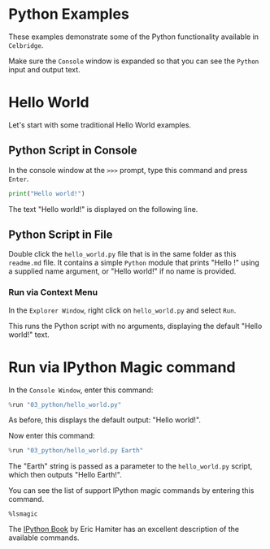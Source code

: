 # Python Examples

These examples demonstrate some of the Python functionality available in `Celbridge`.

Make sure the `Console` window is expanded so that you can see the `Python` input and output text.

# Hello World

Let's start with some traditional Hello World examples.

## Python Script in Console

In the console window at the `>>>` prompt, type this command and press `Enter`.

```python
print("Hello world!")
```

The text "Hello world!" is displayed on the following line.

## Python Script in File

Double click the `hello_world.py` file that is in the same folder as this `readme.md` file. It contains a simple `Python` module that prints "Hello <name>!" using a supplied name argument, or "Hello world!" if no name is provided.

### Run via Context Menu

In the `Explorer Window`, right click on `hello_world.py` and select `Run`.

This runs the Python script with no arguments, displaying the default "Hello world!" text.

# Run via IPython Magic command

In the `Console Window`, enter this command:

```python
%run "03_python/hello_world.py"
```

As before, this displays the default output: "Hello world!".

Now enter this command:

```python
%run "03_python/hello_world.py Earth"
```

The "Earth" string is passed as a parameter to the `hello_world.py` script, which then outputs "Hello Earth!".

You can see the list of support IPython magic commands by entering this command.

```
%lsmagic
```

The [IPython Book](https://ipythonbook.com/magic-commands.html) by Eric Hamiter has an excellent description of the available commands.
 